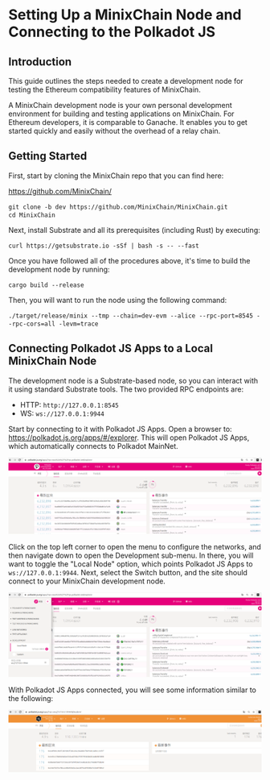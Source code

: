 # Setting Up a MinixChain Node and Connecting to the Polkadot JS

## Introduction

This guide outlines the steps needed to create a development node for testing the Ethereum compatibility features of MinixChain.

A MinixChain development node is your own personal development environment for building and testing applications on MinixChain. For Ethereum developers, it is comparable to Ganache. It enables you to get started quickly and easily without the overhead of a relay chain. 



## Getting Started

First, start by cloning  the MinixChain repo that you can find here:

https://github.com/MinixChain/

```
git clone -b dev https://github.com/MinixChain/MinixChain.git
cd MinixChain
```

Next, install Substrate and all its prerequisites (including Rust) by executing:

```
curl https://getsubstrate.io -sSf | bash -s -- --fast
```

Once you have followed all of the procedures above, it's time to build the development node by running:

```
cargo build --release
```

Then, you will want to run the node using the following command:

```
./target/release/minix --tmp --chain=dev-evm --alice --rpc-port=8545 --rpc-cors=all -levm=trace
```

## Connecting Polkadot JS Apps to a Local MinixChain Node

The development node is a Substrate-based node, so you can interact with it using standard Substrate tools. The two provided RPC endpoints are:

- HTTP: `http://127.0.0.1:8545`
- WS: `ws://127.0.0.1:9944`

Start by connecting to it with Polkadot JS Apps. Open a browser to: https://polkadot.js.org/apps/#/explorer. This will open Polkadot JS Apps, which automatically connects to Polkadot MainNet.

![image-20210804155318675](images/image-20210804155318675.png)

Click on the top left corner to open the menu to configure the networks, and then navigate down to open the Development sub-menu. In there, you will want to toggle the "Local Node" option, which points Polkadot JS Apps to `ws://127.0.0.1:9944`. Next, select the Switch button, and the site should connect to your MinixChain development node.

![image-20210804155431152](images/image-20210804155431152.png)



With Polkadot JS Apps connected, you will see some information similar to the following:

![image-20210804155957328](images/image-20210804155957328.png)
